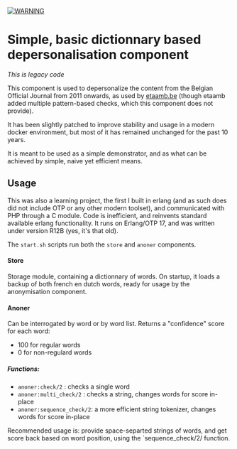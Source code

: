 [![WARNING](https://img.shields.io/badge/Maintained%3F-Legacy-orange.svg)](https://shields.io/)
# Simple, basic dictionnary based depersonalisation component
*This is legacy code*

This component is used to depersonalize the content from the Belgian Official Journal from 2011 onwards, as used by [etaamb.be](https://www.etaamb.be)
(though etaamb added multiple pattern-based checks, which this component does not provide).

It has been slightly patched to improve stability and usage in a modern docker environment, but most of it has remained unchanged for the past 10 years.

It is meant to be used as a simple demonstrator, and as what can be achieved by simple, naive yet efficient means.


## Usage
This was also a learning project, the first I built in erlang (and as such does did not include OTP or any other modern toolset), and communicated with PHP through a C module.
Code is inefficient, and reinvents standard available erlang functionality. It runs on Erlang/OTP 17, and was written under version R12B (yes, it's that old).

The `start.sh` scripts run both the `store` and `anoner` components.

#### Store
Storage module, containing a dictionnary of words. On startup, it loads a backup of both french en dutch words, ready
for usage by the anonymisation component.

#### Anoner
Can be interrogated by word or by word list. Returns a "confidence" score for each word:

* 100 for regular words
* 0 for non-regulard words

##### Functions:
* `anoner:check/2` : checks a single word 
* `anoner:multi_check/2` : checks a string, changes words for score in-place
* `anoner:sequence_check/2`: a more efficient string tokenizer, changes words for score in-place

Recommended usage is: provide space-separted strings of words, and get score back based on word position, using the `sequence_check/2/ function.
